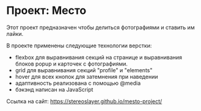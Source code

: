 # Проект: Место

Этот проект предназначен чтобы делиться фотографиями и ставить им лайки.

В проекте применены следующие технологии верстки:

- flexbox для выравнивания секций на странице и выравнивания блоков popup и карточек с фотографиями.
- grid для выравнивания секций "profile" и "elements"
- hover для всех кнопок для затемнения при наведении
- адаптивность реализована с помощью @media
- бэкэнд написан на JavaScript

Ссылка на сайт: https://stereoslayer.github.io/mesto-project/